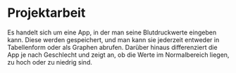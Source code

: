 # Projektarbeit
Es handelt sich um eine App, in der man seine Blutdruckwerte eingeben kann. Diese werden gespeichert, und man kann sie jederzeit entweder in Tabellenform oder als Graphen abrufen. Darüber hinaus differenziert die App je nach Geschlecht und zeigt an, ob die Werte im Normalbereich liegen, zu hoch oder zu niedrig sind.




